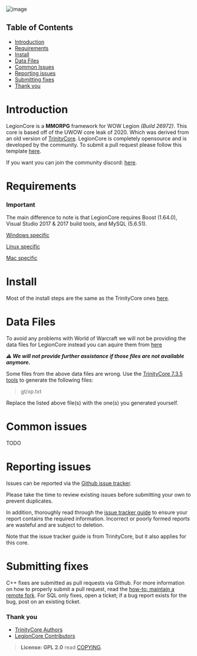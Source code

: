 ![image](https://user-images.githubusercontent.com/24784631/216797451-f3d58b02-c900-4d37-9a3c-03ce48ffc411.png)

## Table of Contents
* [Introduction](#introduction)
* [Requirements](#requirements)
* [Install](#install)
* [Data Files](#data-files)
* [Common Issues](#common-issues)
* [Reporting issues](#reporting-issues)
* [Submitting fixes](#submitting-fixes)
* [Thank you](#thank-you)

# Introduction
LegionCore is a **MMORPG** framework for WOW Legion *(Build 26972)*. This core is based off of the UWOW core leak of 2020. Which was derived from an old version of [TrinityCore](https://github.com/TrinityCore/TrinityCore). LegionCore is completely opensource and is developed by the community. To submit a pull request please follow this template [here](submitting-fixes).

If you want you can join the community discord: [here](https://discord.gg/uaP2aeJ7sj).

# Requirements
 
 ### Important
 The main difference to note is that LegionCore requires Boost (1.64.0), Visual Studio 2017 & 2017 build tools, and MySQL (5.6.51).
 
[Windows specific](https://www.trinitycore.info/en/install/requirements/windows)
  
[Linux specific](https://www.trinitycore.info/en/install/requirements/linux)

[Mac specific](https://www.trinitycore.info/en/install/requirements/macos)

# Install
Most of the install steps are the same as the TrinityCore ones [here](https://www.trinitycore.info/en/install/Core-Installation).

# Data Files
To avoid any problems with World of Warcraft we will not be providing the data files for LegionCore instead you can aquire them from [here](https://www.emucoach.com/legion-7-3-5-/6945-repack-7-3-5-legion-wow-repack-wow-legion-7-3-5-repack-blizzlike-fun.html)

***⚠️ We will not provide further assistance if those files are not available anymore.***

Some files from the above data files are wrong.
Use the [TrinityCore 7.3.5 tools](https://github.com/TrinityCore/TrinityCore/releases/tag/7.3.5%2F26972) to generate the following files:
> gt/xp.txt

Replace the listed above file(s) with the one(s) you generated yourself.

# Common issues
TODO

# Reporting issues
Issues can be reported via the [Github issue tracker](https://github.com/dufernst/LegionCore-7.3.5/issues).

Please take the time to review existing issues before submitting your own to
prevent duplicates.

In addition, thoroughly read through the [issue tracker guide](https://community.trinitycore.org/topic/37-the-trinitycore-issuetracker-and-you/) to ensure
your report contains the required information. Incorrect or poorly formed
reports are wasteful and are subject to deletion.

Note that the issue tracker guide is from TrinityCore, but it also applies for this core.

# Submitting fixes
C++ fixes are submitted as pull requests via Github. For more information on how to
properly submit a pull request, read the [how-to: maintain a remote fork](https://community.trinitycore.org/topic/9002-howto-maintain-a-remote-fork-for-pull-requests-tortoisegit/).
For SQL only fixes, open a ticket; if a bug report exists for the bug, post on an existing ticket.

### Thank you
- [TrinityCore Authors](https://github.com/TrinityCore/TrinityCore/blob/master/AUTHORS)
- [LegionCore Contributors](https://github.com/dufernst/LegionCore-7.3.5/graphs/contributors)

> **License: GPL 2.0** read [COPYING](COPYING).
